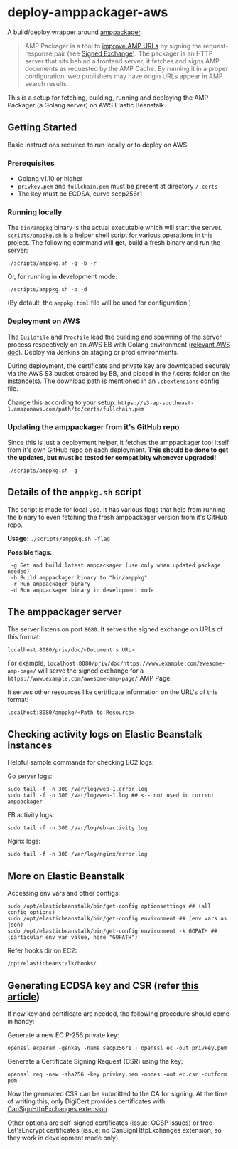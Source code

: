 # deploy-amppackager-aws

A build/deploy wrapper around [amppackager](https://github.com/ampproject/amppackager).

> AMP Packager is a tool to [improve AMP URLs](https://www.ampproject.org/latest/blog/developer-preview-of-better-amp-urls-in-google-search) by signing the request-response pair (see [Signed Exchange](https://developers.google.com/web/updates/2018/11/signed-exchanges)).
> The packager is an HTTP server that sits behind a frontend server; it fetches and signs AMP documents as requested by the AMP Cache.
> By running it in a proper configuration, web publishers may have origin URLs appear in AMP search results.

This is a setup for fetching, building, running and deploying the AMP Packager (a Golang server) on AWS Elastic Beanstalk.

## Getting Started
Basic instructions required to run locally or to deploy on AWS.

### Prerequisites
- Golang v1.10 or higher
- `privkey.pem` and `fullchain.pem` must be present at directory `/.certs`
- The key must be ECDSA, curve secp256r1

### Running locally
The `bin/amppkg` binary is the actual executable which will start the server. `scripts/amppkg.sh` is a helper shell script for various operations in this project. The following command will **g**et, **b**uild a fresh binary and **r**un the server:
```
./scripts/amppkg.sh -g -b -r
```
Or, for running in **d**evelopment mode:
```
./scripts/amppkg.sh -b -d
```

(By default, the `amppkg.toml` file will be used for configuration.)

### Deployment on AWS
The `Buildfile` and `Procfile` lead the building and spawning of the server process respectively on an AWS EB with Golang environment ([relevant AWS doc](https://docs.aws.amazon.com/elasticbeanstalk/latest/dg/create_deploy_go.html)).
Deploy via Jenkins on staging or prod environments.

During deployment, the certificate and private key are downloaded securely via the AWS S3 bucket created by EB, and placed in the /.certs folder on the instance(s). The download path is mentioned in an `.ebextensions` config file.

Change this according to your setup: `https://s3-ap-southeast-1.amazonaws.com/path/to/certs/fullchain.pem`

### Updating the amppackager from it's GitHub repo
Since this is just a deployment helper, it fetches the amppackager tool itself from it's own GitHub repo on each deployment.
**This should be done to get the updates, but must be tested for compatibity whenever upgraded!**
```
./scripts/amppkg.sh -g
```

## Details of the `amppkg.sh` script
The script is made for local use. It has various flags that help from running the binary to even fetching the fresh amppackager version from it's GitHub repo.

**Usage:** `./scripts/amppkg.sh -flag`

**Possible flags:**
```
 -g Get and build latest amppackager (use only when updated package needed)
 -b Build amppackager binary to "bin/amppkg"
 -r Run amppackager binary
 -d Run amppackager binary in development mode
```

## The amppackager server
The server listens on port `8080`. It serves the signed exchange on URLs of this format:
```
localhost:8080/priv/doc/<Document's URL>
```

For example, `localhost:8080/priv/doc/https://www.example.com/awesome-amp-page/` will serve the signed exchange for a `https://www.example.com/awesome-amp-page/` AMP Page.

It serves other resources like certificate information on the URL's of this format:
```
localhost:8080/amppkg/<Path to Resource>
```

## Checking activity logs on Elastic Beanstalk instances
Helpful sample commands for checking EC2 logs:

Go server logs:
```
sudo tail -f -n 300 /var/log/web-1.error.log
sudo tail -f -n 300 /var/log/web-1.log ## <-- not used in current amppackager
```
EB activity logs:
```
sudo tail -f -n 300 /var/log/eb-activity.log
```
Nginx logs:
```
sudo tail -f -n 300 /var/log/nginx/error.log
```

## More on Elastic Beanstalk
Accessing env vars and other configs:
```
sudo /opt/elasticbeanstalk/bin/get-config optionsettings ## (all config options)
sudo /opt/elasticbeanstalk/bin/get-config environment ## (env vars as json)
sudo /opt/elasticbeanstalk/bin/get-config environment -k GOPATH ## (particular env var value, here "GOPATH")
```

Refer hooks dir on EC2:
```
/opt/elasticbeanstalk/hooks/
```

## Generating ECDSA key and CSR (refer [this article](https://www.ericlight.com/using-ecdsa-certificates-with-lets-encrypt))
If new key and certificate are needed, the following procedure should come in handy:

Generate a new EC P-256 private key:
```
openssl ecparam -genkey -name secp256r1 | openssl ec -out privkey.pem
```

Generate a Certificate Signing Request (CSR) using the key:
```
openssl req -new -sha256 -key privkey.pem -nodes -out ec.csr -outform pem
```

Now the generated CSR can be submitted to the CA for signing.
At the time of writing this, only DigiCert provides certificates with [CanSignHttpExchanges extension](https://www.digicert.com/account/ietf/http-signed-exchange.php).

Other options are self-signed certificates (issue: OCSP issues) or free Let'sEncrypt certificates (issue: no CanSignHttpExchanges extension, so they work in development mode only).
